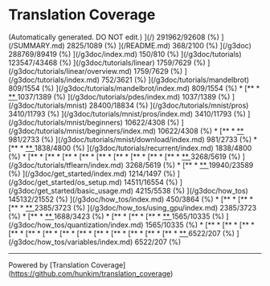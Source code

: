 # Translation Coverage                         
(Automatically generated. DO NOT edit.)
](/) 291962/92608 (%)
](/SUMMARY.md) 2825/1089 (%)
](/README.md) 368/2100 (%)
](/g3doc) 288769/89419 (%)
](/g3doc/index.md) 150/810 (%)
](/g3doc/tutorials) 123547/43468 (%)
](/g3doc/tutorials/linear) 1759/7629 (%)
](/g3doc/tutorials/linear/overview.md) 1759/7629 (%)
](/g3doc/tutorials/index.md) 752/3621 (%)
](/g3doc/tutorials/mandelbrot) 809/1554 (%)
](/g3doc/tutorials/mandelbrot/index.md) 809/1554 (%)
      * [**
        * [**
](/g3doc/tutorials/pdes) 1037/1389 (%)
](/g3doc/tutorials/pdes/index.md) 1037/1389 (%)
](/g3doc/tutorials/mnist) 28400/18834 (%)
](/g3doc/tutorials/mnist/pros) 3410/11793 (%)
](/g3doc/tutorials/mnist/pros/index.md) 3410/11793 (%)
](/g3doc/tutorials/mnist/beginners) 10622/4308 (%)
](/g3doc/tutorials/mnist/beginners/index.md) 10622/4308 (%)
        * [**
          * [**
](/g3doc/tutorials/mnist/download) 981/2733 (%)
](/g3doc/tutorials/mnist/download/index.md) 981/2733 (%)
      * [**
        * [**
](/g3doc/tutorials/recurrent) 1838/4800 (%)
](/g3doc/tutorials/recurrent/index.md) 1838/4800 (%)
      * [**
        * [**
      * [**
        * [**
      * [**
        * [**
      * [**
        * [**
      * [**
        * [**
](/g3doc/tutorials/tflearn) 3268/5619 (%)
](/g3doc/tutorials/tflearn/index.md) 3268/5619 (%)
      * [**
        * [**
](/g3doc/get_started) 19940/23589 (%)
](/g3doc/get_started/index.md) 1214/1497 (%)
](/g3doc/get_started/os_setup.md) 14511/16554 (%)
](/g3doc/get_started/basic_usage.md) 4215/5538 (%)
](/g3doc/how_tos) 145132/21552 (%)
](/g3doc/how_tos/index.md) 450/3864 (%)
      * [**
        * [**
      * [**
        * [**
](/g3doc/how_tos/using_gpu) 2385/3723 (%)
](/g3doc/how_tos/using_gpu/index.md) 2385/3723 (%)
      * [**
        * [**
](/g3doc/how_tos/style_guide.md) 1688/3423 (%)
      * [**
        * [**
      * [**
        * [**
](/g3doc/how_tos/quantization) 1565/10335 (%)
](/g3doc/how_tos/quantization/index.md) 1565/10335 (%)
      * [**
        * [**
      * [**
        * [**
      * [**
        * [**
      * [**
        * [**
      * [**
        * [**
      * [**
        * [**
      * [**
        * [**
](/g3doc/how_tos/variables) 6522/207 (%)
](/g3doc/how_tos/variables/index.md) 6522/207 (%)


---
Powered by [Translation Coverage]    (https://github.com/hunkim/translation_coverage)
